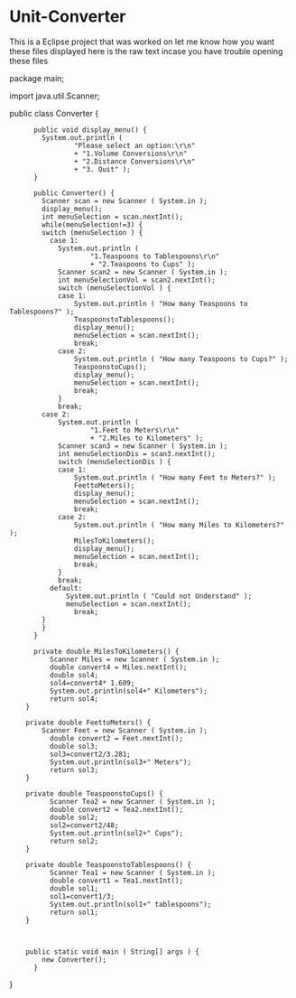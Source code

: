 # Unit-Converter

This is a Eclipse project that was worked on let me know how you want these files displayed
here is the raw text incase you have trouble opening these files




package main;

import java.util.Scanner;

public class Converter {

		  public void display_menu() {
		    System.out.println ( 
		    		"Please select an option:\r\n"
		    		+ "1.Volume Conversions\r\n"
		    		+ "2.Distance Conversions\r\n"
		    		+ "3. Quit" );
		  }
		  
		  public Converter() {
		    Scanner scan = new Scanner ( System.in );
		    display_menu();
		    int menuSelection = scan.nextInt();
		    while(menuSelection!=3) {
		    switch (menuSelection ) {
		      case 1:
		        System.out.println (
		        		"1.Teaspoons to Tablespoons\r\n"
		        		+ "2.Teaspoons to Cups" );
		        Scanner scan2 = new Scanner ( System.in );
		        int menuSelectionVol = scan2.nextInt();
		        switch (menuSelectionVol ) {
		        case 1:
		        	System.out.println ( "How many Teaspoons to Tablespoons?" );
		        	TeaspoonstoTablespoons();
		        	display_menu();
		        	menuSelection = scan.nextInt();
		            break;
		        case 2:
		        	System.out.println ( "How many Teaspoons to Cups?" );
		        	TeaspoonstoCups();
		        	display_menu();
		        	menuSelection = scan.nextInt();
		            break;
		        }
		        break;
			case 2:
		        System.out.println ( 
		        		"1.Feet to Meters\r\n"
		        		+ "2.Miles to Kilometers" );
		        Scanner scan3 = new Scanner ( System.in );
		        int menuSelectionDis = scan3.nextInt();
		        switch (menuSelectionDis ) {
		        case 1:
		        	System.out.println ( "How many Feet to Meters?" );
		        	FeettoMeters();
		        	display_menu();
		        	menuSelection = scan.nextInt();
		            break;
		        case 2:
		        	System.out.println ( "How many Miles to Kilometers?" );
		        	MilesToKilometers();
		        	display_menu();
		        	menuSelection = scan.nextInt();
		            break;
		        }
		        break;
		      default:
		    	  System.out.println ( "Could not Understand" );
		    	  menuSelection = scan.nextInt();
			        break;
		    }
		    }
		  }
		  
		  private double MilesToKilometers() {
			  Scanner Miles = new Scanner ( System.in );
			  double convert4 = Miles.nextInt();
			  double sol4;
			  sol4=convert4* 1.609;
			  System.out.println(sol4+" Kilometers");
			  return sol4;	
		}

		private double FeettoMeters() {
			Scanner Feet = new Scanner ( System.in );
			  double convert2 = Feet.nextInt();
			  double sol3;
			  sol3=convert2/3.281;
			  System.out.println(sol3+" Meters");
			  return sol3;
		}

		private double TeaspoonstoCups() {
			  Scanner Tea2 = new Scanner ( System.in );
			  double convert2 = Tea2.nextInt();
			  double sol2;
			  sol2=convert2/48;
			  System.out.println(sol2+" Cups");
			  return sol2;
		}

		private double TeaspoonstoTablespoons() {
			  Scanner Tea1 = new Scanner ( System.in );
			  double convert1 = Tea1.nextInt();
			  double sol1;
			  sol1=convert1/3;
			  System.out.println(sol1+" tablespoons");
			  return sol1;
		}



		public static void main ( String[] args ) {
		    new Converter();
		  }
}
